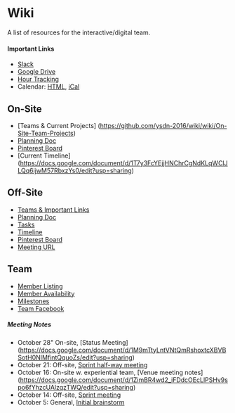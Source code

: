 # Wiki

A list of resources for the interactive/digital team.


#### Important Links

* [Slack](http://ysdn-2016.slack.com/)
* [Google Drive](https://drive.google.com/folderview?id=0BwqC5gxVJvtXTENiVG16azlpdk0&usp=sharing)
* [Hour Tracking](https://docs.google.com/spreadsheets/d/19ZvF-en-KB24DpUDLeW3lAsks0yGlPbnb79wF3uDmV0/edit)
* Calendar: [HTML](https://www.google.com/calendar/embed?src=interactive.ysdn16%40gmail.com&ctz=America/Toronto), [iCal](https://www.google.com/calendar/ical/interactive.ysdn16%40gmail.com/public/basic.ics)


## On-Site
* [Teams & Current Projects] (https://github.com/ysdn-2016/wiki/wiki/On-Site-Team-Projects)
* [Planning Doc](https://docs.google.com/document/d/1aDa-a2kPPcWDaRwLffFpJcxhCOuOFPmwUgbbUi6LQzU/edit)
* [Pinterest Board](https://www.pinterest.com/eloshim/grad-show-interactive-design-pinspiration/)
* [Current Timeline] (https://docs.google.com/document/d/1T7y3FcYEjjHNChrCgNdKLqWClJLQq6ijwM57RbxzYs0/edit?usp=sharing)


## Off-Site

* [Teams & Important Links](https://github.com/ysdn-2016/wiki/wiki/Off-Site)
* [Planning Doc](https://docs.google.com/document/d/16vB5AxZOteWlyXSV7abTPYvYxf5QuojzzS7dVDd0_xY/edit)
* [Tasks](https://github.com/ysdn-2016/site/issues)
* [Timeline](https://github.com/ysdn-2016/site/milestones)
* [Pinterest Board](https://www.pinterest.com/iamnbutler/ysdn-2016-offsite-inspiration/)
* [Meeting URL](https://hangouts.google.com/call/vnhnrwviivwhwtkdlwapy2gjxea)

## Team

* [Member Listing](https://github.com/ysdn-2016/wiki/blob/master/members.csv)
* [Member Availability](http://doodle.com/poll/vwwrpgnvv9scif3hc5wt7v6u/admin#table)
* [Milestones](https://github.com/ysdn-2016/wiki/blob/master/milestones.csv)
* [Team Facebook](https://www.facebook.com/groups/interactive.ysdn16/)

##### Meeting Notes

* October 28" On-site, [Status Meeting] (https://docs.google.com/document/d/1M9mTtyLntVNtQmRshoxtcXBVBSotH0NIMfintQquoZs/edit?usp=sharing)
* October 21: Off-site, [Sprint half-way meeting](https://github.com/ysdn-2016/wiki/wiki/Off-Site-Team-Projects#for-oct-21st)
* October 16: On-site w. experiential team, [Venue meeting notes] (https://docs.google.com/document/d/1ZimBR4wd2_iFDdcOEcLlPSHv9spo6fYhzcUAlzqzTWQ/edit?usp=sharing)
* October 14: Off-site, [Sprint meeting](https://github.com/ysdn-2016/wiki/wiki/Off-Site-Team-Projects#for-oct-14th)
* October 5: General, [Initial brainstorm](https://docs.google.com/document/d/1G2Hd5g3ri2TU-dvgOGpL4ASziYh6wpC63j69Ofbtobc/edit)
